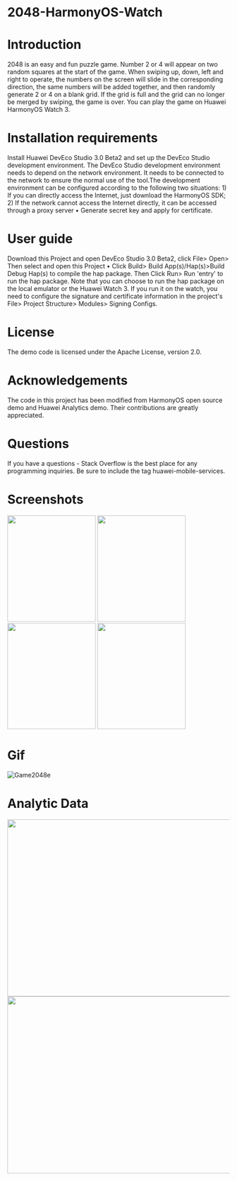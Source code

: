 # 2048-HarmonyOS-Watch

# Introduction
2048 is an easy and fun puzzle game. Number 2 or 4 will appear on two random squares at the start of the game. When swiping up, down, left and right to operate, the numbers on the screen will slide in the corresponding direction, the same numbers will be added together, and then randomly generate 2 or 4 on a blank grid. If the grid is full and the grid can no longer be merged by swiping, the game is over. You can play the game on Huawei HarmonyOS Watch 3.     

# Installation requirements
Install Huawei DevEco Studio 3.0 Beta2 and set up the DevEco Studio development environment. The DevEco Studio development environment needs to depend on the network environment. It needs to be connected to the network to ensure the normal use of the tool.The development environment can be configured according to the following two situations: 1) If you can directly access the Internet, just download the HarmonyOS SDK; 2) If the network cannot access the Internet directly, it can be accessed through a proxy server • Generate secret key and apply for certificate.

# User guide 
Download this Project and open DevEco Studio 3.0 Beta2, click File> Open> Then select and open this Project • Click Build> Build App(s)/Hap(s)>Build Debug Hap(s) to compile the hap package.  Then Click Run> Run 'entry' to run the hap package.
Note that you can choose to run the hap package on the local emulator or the Huawei Watch 3. If you run it on the watch, you need to configure the signature and certificate information in the project's File> Project Structure> Modules> Signing Configs.

# License
The demo code is licensed under the Apache License, version 2.0.

# Acknowledgements
The code in this project has been modified from HarmonyOS open source demo and Huawei Analytics demo. Their contributions are greatly appreciated.

# Questions
If you have a questions - Stack Overflow is the best place for any programming inquiries. Be sure to include the tag huawei-mobile-services.

# Screenshots

<img src= https://user-images.githubusercontent.com/97313676/172457914-44272a47-8f76-4d9b-95aa-0fa50fe32f0f.png width="200" height="240"> <img src="https://user-images.githubusercontent.com/97313676/172972455-c7c08d2b-ff09-4431-8cc6-546842a47769.png" width="200" height="240">  <img src="https://user-images.githubusercontent.com/97313676/172972575-f5a0da43-d3ef-405d-8cbc-02c22796578f.png" width="200" height="240">  <img src="https://user-images.githubusercontent.com/97313676/167055245-74ae28aa-bd7f-4dab-93ec-6ea4a4e0b965.png" width="200" height="240">


# Gif

![Game2048e](https://user-images.githubusercontent.com/97313676/172987732-17d19d0b-61f0-4186-9d35-f5489c4477c2.gif)


# Analytic Data

<img src= https://user-images.githubusercontent.com/97313676/173105725-73e667b4-e71f-44a8-82c2-f43259516f67.png width="800" height="400">
<img src= https://user-images.githubusercontent.com/97313676/173105770-7e48890d-e877-4f39-a6c2-9a35f4e1002b.png width="800" height="400">
